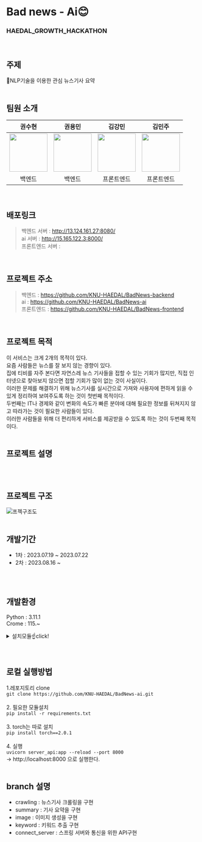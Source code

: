 # Bad news - Ai😊
### HAEDAL_GROWTH_HACKATHON
<br>

## 주제
📰NLP기술을 이용한 관심 뉴스기사 요약
<br>
<br>

## 팀원 소개
| 권수현 | 권용민 | 김강민 | 김민주 | 
| :-----: | :-----: | :-----: | :-----: |
| [<img src="https://github.com/kwonssshyeon.png" width="100px">](https://github.com/kwonssshyeon) | [<img src="https://github.com/rnjs5540.png" width="100px">](https://github.com/rnjs5540) | [<img src="https://github.com/dobbymin.png" width="100px">](https://github.com/dobbymin) | [<img src="https://github.com/joojjang.png" width="100px">](https://github.com/joojjang) | 
| 백엔드 | 백엔드 | 프론트엔드 | 프론트엔드 | 
<br>

## 배포링크
> 백엔드 서버 : http://13.124.161.27:8080/
> <br>
> ai 서버 : http://15.165.122.3:8000/
> <br>
> 프론트엔드 서버 : 
<br>

## 프로젝트 주소
> 백엔드 : https://github.com/KNU-HAEDAL/BadNews-backend
> <br>
> ai : https://github.com/KNU-HAEDAL/BadNews-ai
> <br>
> 프론트엔드 : https://github.com/KNU-HAEDAL/BadNews-frontend
<br>


## 프로젝트 목적
이 서비스는 크게 2개의 목적이 있다.
<br>
요즘 사람들은 뉴스를 잘 보지 않는 경향이 있다.
<br>
집에 티비를 자주 본다면 자연스레 뉴스 기사들을 접할 수 있는 기회가 많지만, 직접 인터넷으로 찾아보지 않으면 접할 기회가 많이 없는 것이 사실이다.
<br>
이러한 문제를 해결하기 위해 뉴스기사를 실시간으로 가져와 사용자에 편하게 읽을 수 있게 정리하여 보여주도록 하는 것이 첫번째 목적이다.
<br>
두번째는 IT나 경제와 같이 변화의 속도가 빠른 분야에 대해 필요한 정보를 뒤쳐지지 않고 따라가는 것이 필요한 사람들이 있다.
<br>
이러한 사람들을 위해 더 편리하게 서비스를 제공받을 수 있도록 하는 것이 두번째 목적이다.
<br>
<br>


## 프로젝트 설명
<br>
<br>

## 프로젝트 구조
![프젝구조도](https://github.com/KNU-HAEDAL/BadNews-backend/assets/104684033/312c0981-5e49-41f5-9907-05a3842d3681)
<br>
<br>

## 개발기간
- 1차 : 2023.07.19 ~ 2023.07.22
- 2차 : 2023.08.16 ~
<br>
<br>

## 개발환경
Python : 3.11.1
<br>
Crome : 115.~
<details>
<summary>설치모듈☝️click!</summary>
<div markdown="1">       
aiohttp==3.8.5
<br>
aiosignal==1.3.1
<br>
annotated-types==0.5.0
<br>
anyio==3.7.1
<br>
async-timeout==4.0.3
<br>
attrs==23.1.0
<br>
beautifulsoup4==4.12.2
<br>
boto3==1.28.28
<br>
botocore==1.31.28
<br>
certifi==2023.7.22
<br>
cffi==1.15.1
<br>
charset-normalizer==3.2.0
<br>
click==8.1.6
<br>
colorama==0.4.6
<br>
exceptiongroup==1.1.3
<br>
fastapi==0.101.1
<br>
filelock==3.12.2
<br>
frozenlist==1.4.0
<br>
fsspec==2023.6.0
<br>
h11==0.14.0
<br>
huggingface-hub==0.16.4
<br>
idna==3.4
<br>
Jinja2==3.1.2
<br>
jmespath==1.0.1
<br>
MarkupSafe==2.1.3
<br>
mpmath==1.3.0
<br>
multidict==6.0.4
<br>
networkx==3.1
<br>
numpy==1.25.2
<br>
openai==0.27.8
<br>
outcome==1.2.0
<br>
packaging==23.1
<br>
protobuf==4.24.0
<br>
pycparser==2.21
<br>
pydantic==2.2.0
<br>
pydantic_core==2.6.0
<br>
PySocks==1.7.1
<br>
python-dateutil==2.8.2
<br>
python-dotenv==1.0.0
<br>
PyYAML==6.0.1
<br>
regex==2023.8.8
<br>
requests==2.31.0
<br>
s3transfer==0.6.2
<br>
safetensors==0.3.2
<br>
selenium==4.11.2
<br>
sentencepiece==0.1.99
<br>
six==1.16.0
<br>
sniffio==1.3.0
<br>
sortedcontainers==2.4.0
<br>
soupsieve==2.4.1
<br>
starlette==0.27.0
<br>
sympy==1.12
<br>
tokenizers==0.13.3
<br>
torch==2.0.1
<br>
tqdm==4.66.1
<br>
transformers==4.31.0
<br>
trio==0.22.2
<br>
trio-websocket==0.10.3
<br>
typing_extensions==4.7.1
<br>
urllib3==1.26.16
<br>
uvicorn==0.23.2
<br>
webdriver-manager==4.0.0
<br>
wsproto==1.2.0
<br>
yarl==1.9.2



</div>
</details>
  
<br>
<br>

## 로컬 실행방법
1.레포지토리 clone
<br>
`git clone https://github.com/KNU-HAEDAL/BadNews-ai.git`
<br>
<br>
2. 필요한 모듈설치
<br>
`pip install -r requirements.txt`
<br>
<br>
3. torch는 따로 설치
<br>
`pip install torch==2.0.1`
<br>
<br>
4. 실행
<br>
`uvicorn server_api:app --reload --port 8000`
<br>
&rarr; http://localhost:8000 으로 실행한다.
<br>
<br>

## branch 설명
- crawling : 뉴스기사 크롤링을 구현
- summary : 기사 요약을 구현
- image : 이미지 생성을 구현
- keyword : 키워드 추출 구현
- connect_server : 스프링 서버와 통신을 위한 API구현

